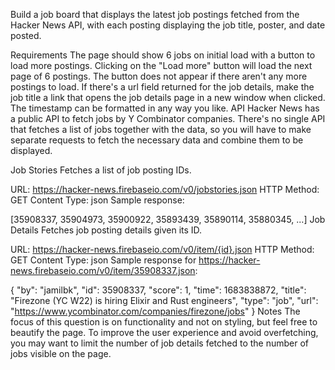 Build a job board that displays the latest job postings fetched from the Hacker News API, with each posting displaying the job title, poster, and date posted.

Requirements
The page should show 6 jobs on initial load with a button to load more postings.
Clicking on the "Load more" button will load the next page of 6 postings. The button does not appear if there aren't any more postings to load.
If there's a url field returned for the job details, make the job title a link that opens the job details page in a new window when clicked.
The timestamp can be formatted in any way you like.
API
Hacker News has a public API to fetch jobs by Y Combinator companies. There's no single API that fetches a list of jobs together with the data, so you will have to make separate requests to fetch the necessary data and combine them to be displayed.

Job Stories
Fetches a list of job posting IDs.

URL: https://hacker-news.firebaseio.com/v0/jobstories.json
HTTP Method: GET
Content Type: json
Sample response:

[35908337, 35904973, 35900922, 35893439, 35890114, 35880345, ...]
Job Details
Fetches job posting details given its ID.

URL: https://hacker-news.firebaseio.com/v0/item/{id}.json
HTTP Method: GET
Content Type: json
Sample response for https://hacker-news.firebaseio.com/v0/item/35908337.json:

{
  "by": "jamilbk",
  "id": 35908337,
  "score": 1,
  "time": 1683838872,
  "title": "Firezone (YC W22) is hiring Elixir and Rust engineers",
  "type": "job",
  "url": "https://www.ycombinator.com/companies/firezone/jobs"
}
Notes
The focus of this question is on functionality and not on styling, but feel free to beautify the page.
To improve the user experience and avoid overfetching, you may want to limit the number of job details fetched to the number of jobs visible on the page.
